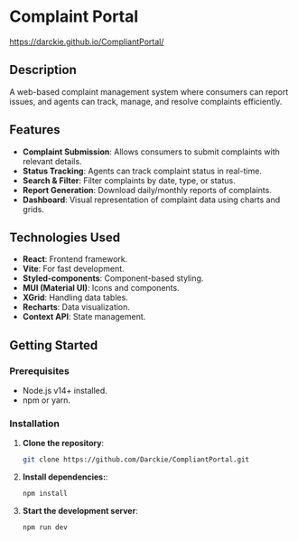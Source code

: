 # Complaint Portal
https://darckie.github.io/CompliantPortal/

## Description
A web-based complaint management system where consumers can report issues, and agents can track, manage, and resolve complaints efficiently.

## Features
- **Complaint Submission**: Allows consumers to submit complaints with relevant details.
- **Status Tracking**: Agents can track complaint status in real-time.
- **Search & Filter**: Filter complaints by date, type, or status.
- **Report Generation**: Download daily/monthly reports of complaints.
- **Dashboard**: Visual representation of complaint data using charts and grids.

## Technologies Used
- **React**: Frontend framework.
- **Vite**: For fast development.
- **Styled-components**: Component-based styling.
- **MUI (Material UI)**: Icons and components.
- **XGrid**: Handling data tables.
- **Recharts**: Data visualization.
- **Context API**: State management.

## Getting Started

### Prerequisites
- Node.js v14+ installed.
- npm or yarn.

### Installation

1. **Clone the repository**:
   ```bash
   git clone https://github.com/Darckie/CompliantPortal.git
2. **Install dependencies:**:
   ```bash
   npm install
2. **Start the development server**:
   ```bash
   npm run dev
